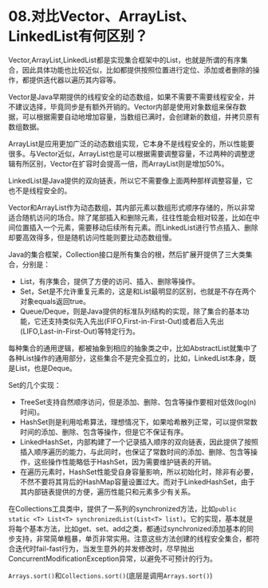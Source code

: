 # 08.对比Vector、ArrayList、LinkedList有何区别？

Vector,ArrayList,LinkedList都是实现集合框架中的List，也就是所谓的有序集合，因此具体功能也比较近似，比如都提供按照位置进行定位、添加或者删除的操作，都提供迭代器以遍历其内容等。

Vector是Java早期提供的线程安全的动态数组，如果不需要不需要线程安全，并不建议选择，毕竟同步是有额外开销的。Vector内部是使用对象数组来保存数据，可以根据需要自动地增加容量，当数组已满时，会创建新的数组，并拷贝原有数组数据。

ArrayList是应用更加广泛的动态数组实现，它本身不是线程安全的，所以性能要很多。与Vector近似，ArrayList也是可以根据需要调整容量，不过两种的调整逻辑有所区别，Vector在扩容时会提高一倍，而ArrayList则是增加50%。

LinkedList是Java提供的双向链表，所以它不需要像上面两种那样调整容量，它也不是线程安全的。

Vector和ArrayList作为动态数组，其内部元素以数组形式顺序存储的，所以非常适合随机访问的场合。除了尾部插入和删除元素，往往性能会相对较差，比如在中间位置插入一个元素，需要移动后续所有元素。而LinkedList进行节点插入、删除却要高效得多，但是随机访问性能则要比动态数组慢。

Java的集合框架，Collection接口是所有集合的根，然后扩展开提供了三大类集合，分别是：

+ List，有序集合，提供了方便的访问、插入、删除等操作。
+ Set，Set是不允许重复元素的，这是和List最明显的区别，也就是不存在两个对象equals返回true。
+ Queue/Deque，则是Java提供的标准队列结构的实现，除了集合的基本功能，它还支持类似先入先出(FIFO,First-in-First-Out)或者后入先出(LIFO,Last-in-First-Out)等特定行为。

每种集合的通用逻辑，都被抽象到相应的抽象类之中，比如AbstractList就集中了各种List操作的通用部分，这些集合不是完全孤立的，比如，LinkedList本身，既是List，也是Deque。

Set的几个实现：

+ TreeSet支持自然顺序访问，但是添加、删除、包含等操作要相对低效(log(n)时间)。
+ HashSet则是利用哈希算法，理想情况下，如果哈希散列正常，可以提供常数时间的添加、删除、包含等操作，但是它不保证有序。
+ LinkedHashSet，内部构建了一个记录插入顺序的双向链表，因此提供了按照插入顺序遍历的能力，与此同时，也保证了常数时间的添加、删除、包含等操作，这些操作性能略低于HashSet，因为需要维护链表的开销。
+ 在遍历元素时，HashSet性能受自身容量影响，所以初始化时，除非有必要，不然不要将其背后的HashMap容量设置过大。而对于LinkedHashSet，由于其内部链表提供的方便，遍历性能只和元素多少有关系。

在Collections工具类中，提供了一系列的synchronized方法，比如``public static <T> List<T> synchronizedList(List<T> list)``。它的实现，基本就是将每个基本方法，比如get、set、add之类，都通过synchronized添加基本的同步支持，非常简单粗暴，单页非常实用。注意这些方法创建的线程安全集合，都符合迭代时fail-fast行为，当发生意外的并发修改时，尽早抛出ConcurrentModificationException异常，以避免不可预计的行为。

``Arrays.sort()``和``Collections.sort()``(底层是调用``Arrays.sort()``)